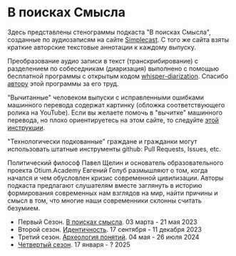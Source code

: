 # В поисках Смысла

Здесь представлены стенограммы подкаста "В поисках Смысла", созданные по аудиозаписям на сайте [Simplecast](https://paradoks-pinkera-pilotnyy-vypusk.simplecast.com/).
С того же сайта взяты краткие авторские текстовые аннотации к каждому выпуску.

Преобразование аудио записи в текст (транскрибирование) с разделением по собеседникам (диаризация) выполнено с помощью бесплатной программы с открытым кодом [whisper-diarization](https://github.com/MahmoudAshraf97/whisper-diarization).
Спасибо [автору](https://github.com/MahmoudAshraf97) этой программы за его труд.

"Вычитанные" человеком выпуски с исправленными ошибками машинного перевода содержат картинку (обложка соответствующего ролика на YouTube).
Если вы желаете помочь в "вычитке" машинного перевода, но плохо ориентируетесь на этом сайте, то следуйте [этой инструкции](/md_download.md).

"Технологически подкованные" граждане и гражданки могут использовать штатные инструменты github: Pull Requests, Issues, etc.

Политический философ Павел Щелин и основатель образовательного проекта Otium.Academy Евгений Голуб размышляют о том, когда начался и чем обусловлен кризис современной цивилизации.
Авторы подкаста предлагают слушателям вместе заглянуть в историю формирования современных нам взглядов на мир, найти причины и смысл в том, что многие наши современники склонны считать безумием.

- Первый Сезон. [В поисках смысла](Season01/README.md). 03 марта - 21 мая 2023
- Второй сезон. [Идентичность](Season02/README.md). 17 сентября - 11 декабря 2023
- Третий сезон. [Археология понятий](Season03/README.md). 04 мая - 26 июля 2024
- [Четвертый сезон](Season04/README.md). 17 января - ? 2025
